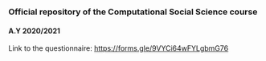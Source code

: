 ### Official repository of the Computational Social Science course
#### A.Y 2020/2021 

Link to the questionnaire: https://forms.gle/9VYCi64wFYLgbmG76

